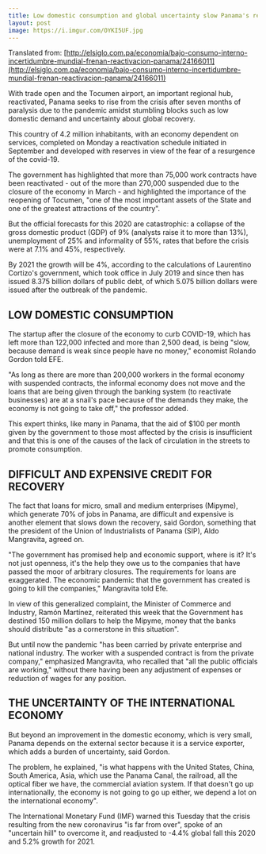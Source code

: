 ```yaml
---
title: Low domestic consumption and global uncertainty slow Panama's recovery
layout: post
image: https://i.imgur.com/OYKI5UF.jpg
---
```


Translated from: [http://elsiglo.com.pa/economia/bajo-consumo-interno-incertidumbre-mundial-frenan-reactivacion-panama/24166011](http://elsiglo.com.pa/economia/bajo-consumo-interno-incertidumbre-mundial-frenan-reactivacion-panama/24166011)

With trade open and the Tocumen airport, an important regional hub, reactivated, Panama seeks to rise from the crisis after seven months of paralysis due to the pandemic amidst stumbling blocks such as low domestic demand and uncertainty about global recovery.

This country of 4.2 million inhabitants, with an economy dependent on services, completed on Monday a reactivation schedule initiated in September and developed with reserves in view of the fear of a resurgence of the covid-19.

The government has highlighted that more than 75,000 work contracts have been reactivated - out of the more than 270,000 suspended due to the closure of the economy in March - and highlighted the importance of the reopening of Tocumen, "one of the most important assets of the State and one of the greatest attractions of the country".

But the official forecasts for this 2020 are catastrophic: a collapse of the gross domestic product (GDP) of 9% (analysts raise it to more than 13%), unemployment of 25% and informality of 55%, rates that before the crisis were at 7.1% and 45%, respectively.

By 2021 the growth will be 4%, according to the calculations of Laurentino Cortizo's government, which took office in July 2019 and since then has issued 8.375 billion dollars of public debt, of which 5.075 billion dollars were issued after the outbreak of the pandemic.

## LOW DOMESTIC CONSUMPTION

The startup after the closure of the economy to curb COVID-19, which has left more than 122,000 infected and more than 2,500 dead, is being "slow, because demand is weak since people have no money," economist Rolando Gordon told EFE.

"As long as there are more than 200,000 workers in the formal economy with suspended contracts, the informal economy does not move and the loans that are being given through the banking system (to reactivate businesses) are at a snail's pace because of the demands they make, the economy is not going to take off," the professor added.

This expert thinks, like many in Panama, that the aid of $100 per month given by the government to those most affected by the crisis is insufficient and that this is one of the causes of the lack of circulation in the streets to promote consumption.

## DIFFICULT AND EXPENSIVE CREDIT FOR RECOVERY

The fact that loans for micro, small and medium enterprises (Mipyme), which generate 70% of jobs in Panama, are difficult and expensive is another element that slows down the recovery, said Gordon, something that the president of the Union of Industrialists of Panama (SIP), Aldo Mangravita, agreed on.

"The government has promised help and economic support, where is it? It's not just openness, it's the help they owe us to the companies that have passed the moor of arbitrary closures. The requirements for loans are exaggerated. The economic pandemic that the government has created is going to kill the companies," Mangravita told Efe.

In view of this generalized complaint, the Minister of Commerce and Industry, Ramón Martínez, reiterated this week that the Government has destined 150 million dollars to help the Mipyme, money that the banks should distribute "as a cornerstone in this situation".

But until now the pandemic "has been carried by private enterprise and national industry. The worker with a suspended contract is from the private company," emphasized Mangravita, who recalled that "all the public officials are working," without there having been any adjustment of expenses or reduction of wages for any position.

## THE UNCERTAINTY OF THE INTERNATIONAL ECONOMY

But beyond an improvement in the domestic economy, which is very small, Panama depends on the external sector because it is a service exporter, which adds a burden of uncertainty, said Gordon.

The problem, he explained, "is what happens with the United States, China, South America, Asia, which use the Panama Canal, the railroad, all the optical fiber we have, the commercial aviation system. If that doesn't go up internationally, the economy is not going to go up either, we depend a lot on the international economy".

The International Monetary Fund (IMF) warned this Tuesday that the crisis resulting from the new coronavirus "is far from over", spoke of an "uncertain hill" to overcome it, and readjusted to -4.4% global fall this 2020 and 5.2% growth for 2021.
